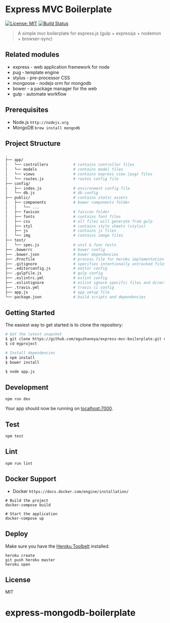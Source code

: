 Express MVC Boilerplate
==================================
[![License: MIT](https://img.shields.io/badge/License-MIT-blue.svg)](https://opensource.org/licenses/MIT) [![Build Status](https://travis-ci.org/oguzhanoya/express-mvc-boilerplate.svg?branch=master)](https://travis-ci.org/oguzhanoya/express-mvc-boilerplate)

> A simple mvc boilerplate for express.js (gulp + expressjs + nodemon + browser-sync)

## Related modules

* express - web application framework for node
* pug - template engine
* stylus - pre-processor CSS
* mongoose - nodejs orm for mongodb
* bower - a package manager for the web
* gulp - automate workflow

## Prerequisites

* Node.js `http://nodejs.org`
* MongoDB `brew install mongodb`

## Project Structure
```sh
.
├── app/
│   └── controllers           # contains controller files
│   └── models                # contains model files
│   └── views                 # contains express view (pug) files
│   └── routes.js             # routes config file
├── config/
│   ├── index.js              # environment config file
│   └── db.js                 # db config
├── public/                   # contains static assets
│   ├── components            # bower components folder
│   │   └── ...
│   ├── favicon               # favicon folder
│   ├── fonts                 # contains font files
│   ├── css                   # all files will generate from gulp
│   ├── styl                  # contains style sheets (stylus)
│   ├── js                    # contains js files
│   └── img                   # contains image files
├── test/
│   └── spec.js               # unit & func tests
├── .bowerrc                  # bower config
├── .bower.json               # bower dependencies
├── .Procfile                 # process file for heroku implementation
├── .gitignore                # specifies intentionally untracked files to ignore
├── .editorconfig.js          # editor config
├── .gulpfile.js              # gulp config
├── .eslintrc.yml             # eslint config
├── .eslintignore             # eslint ignore specific files and directories config file
├── .travis.yml               # travis ci config
├── app.js                    # app setup file
└── package.json              # build scripts and dependencies

```

## Getting Started

The easiest way to get started is to clone the repository:

```sh
# Get the latest snapshot
$ git clone https://github.com/oguzhanoya/express-mvc-boilerplate.git myproject
$ cd myproject

# Install dependencies
$ npm install
$ bower install

$ node app.js
```

## Development

    npm run dev
    
Your app should now be running on [localhost:7000](http://localhost:7000/).

## Test

    npm test

## Lint

    npm run lint

## Docker Support

* Docker `https://docs.docker.com/engine/installation/`

```
# Build the project
docker-compose build  

# Start the application
docker-compose up
```

## Deploy

Make sure you have the [Heroku Toolbelt](https://toolbelt.heroku.com/) installed.

```
heroku create
git push heroku master
heroku open
```

## License

MIT
# express-mongodb-boilerplate

